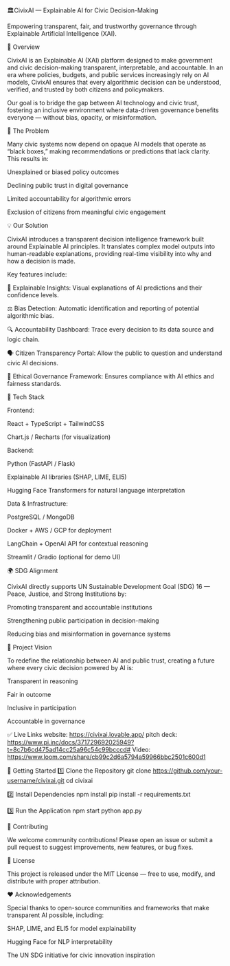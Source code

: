 🏛️CivixAI — Explainable AI for Civic Decision-Making

Empowering transparent, fair, and trustworthy governance through Explainable Artificial Intelligence (XAI).

🧩 Overview

CivixAI is an Explainable AI (XAI) platform designed to make government and civic decision-making transparent, interpretable, and accountable. In an era where policies, budgets, and public services increasingly rely on AI models, CivixAI ensures that every algorithmic decision can be understood, verified, and trusted by both citizens and policymakers.

Our goal is to bridge the gap between AI technology and civic trust, fostering an inclusive environment where data-driven governance benefits everyone — without bias, opacity, or misinformation.

🚨 The Problem

Many civic systems now depend on opaque AI models that operate as “black boxes,” making recommendations or predictions that lack clarity.
This results in:

Unexplained or biased policy outcomes

Declining public trust in digital governance

Limited accountability for algorithmic errors

Exclusion of citizens from meaningful civic engagement

💡 Our Solution

CivixAI introduces a transparent decision intelligence framework built around Explainable AI principles.
It translates complex model outputs into human-readable explanations, providing real-time visibility into why and how a decision is made.

Key features include:

🧠 Explainable Insights: Visual explanations of AI predictions and their confidence levels.

⚖️ Bias Detection: Automatic identification and reporting of potential algorithmic bias.

🔍 Accountability Dashboard: Trace every decision to its data source and logic chain.

🗣️ Citizen Transparency Portal: Allow the public to question and understand civic AI decisions.

🔐 Ethical Governance Framework: Ensures compliance with AI ethics and fairness standards.

🧠 Tech Stack

Frontend:

React + TypeScript + TailwindCSS

Chart.js / Recharts (for visualization)

Backend:

Python (FastAPI / Flask)

Explainable AI libraries (SHAP, LIME, ELI5)

Hugging Face Transformers for natural language interpretation

Data & Infrastructure:

PostgreSQL / MongoDB

Docker + AWS / GCP for deployment

LangChain + OpenAI API for contextual reasoning

Streamlit / Gradio (optional for demo UI)

🌍 SDG Alignment

CivixAI directly supports UN Sustainable Development Goal (SDG) 16 — Peace, Justice, and Strong Institutions by:

Promoting transparent and accountable institutions

Strengthening public participation in decision-making

Reducing bias and misinformation in governance systems

🧭 Project Vision

To redefine the relationship between AI and public trust, creating a future where every civic decision powered by AI is:

Transparent in reasoning

Fair in outcome

Inclusive in participation

Accountable in governance

✅ Live Links
website: https://civixai.lovable.app/
pitch deck: https://www.pi.inc/docs/371729692025949?t=8c7b6cd475ad14cc25a96c54c99bcccd#
Video: https://www.loom.com/share/cb99c2d6a5794a59966bbc2501c600d1

🚀 Getting Started
1️⃣ Clone the Repository
git clone https://github.com/your-username/civixai.git
cd civixai

2️⃣ Install Dependencies
npm install
pip install -r requirements.txt

3️⃣ Run the Application
npm start
python app.py

🤝 Contributing

We welcome community contributions!
Please open an issue or submit a pull request to suggest improvements, new features, or bug fixes.

📜 License

This project is released under the MIT License — free to use, modify, and distribute with proper attribution.

❤️ Acknowledgements

Special thanks to open-source communities and frameworks that make transparent AI possible, including:

SHAP, LIME, and ELI5 for model explainability

Hugging Face for NLP interpretability

The UN SDG initiative for civic innovation inspiration
